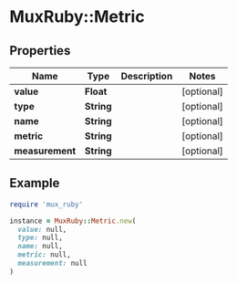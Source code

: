 # MuxRuby::Metric

## Properties

| Name | Type | Description | Notes |
| ---- | ---- | ----------- | ----- |
| **value** | **Float** |  | [optional] |
| **type** | **String** |  | [optional] |
| **name** | **String** |  | [optional] |
| **metric** | **String** |  | [optional] |
| **measurement** | **String** |  | [optional] |

## Example

```ruby
require 'mux_ruby'

instance = MuxRuby::Metric.new(
  value: null,
  type: null,
  name: null,
  metric: null,
  measurement: null
)
```

